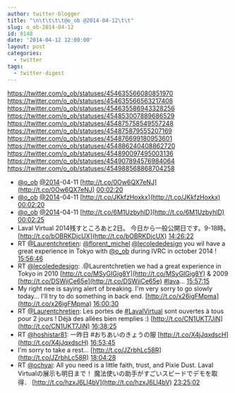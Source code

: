 ```yaml
---
author: twitter-blogger
title: "\n\t\t\t\t@o_ob @2014-04-12\t\t"
slug: o_ob-2014-04-12
id: 8148
date: '2014-04-12 12:00:00'
layout: post
categories:
  - twitter
tags:
  - twitter-digest
---
```


https://twitter.com/o_ob/statuses/454635566080851970 https://twitter.com/o_ob/statuses/454635566563217408 https://twitter.com/o_ob/statuses/454635586943328256 https://twitter.com/o_ob/statuses/454853007889686529 https://twitter.com/o_ob/statuses/454875758549557248 https://twitter.com/o_ob/statuses/454875879555207169 https://twitter.com/o_ob/statuses/454876699180953601 https://twitter.com/o_ob/statuses/454886240408862720 https://twitter.com/o_ob/statuses/454890097495003136 https://twitter.com/o_ob/statuses/454907894576984064 https://twitter.com/o_ob/statuses/454988568868704258  

*   [@o_ob](https://twitter.com/o_ob) [@2014](https://twitter.com/2014)-04-11 [http://t.co/0Ow6QX7eNJ](http://t.co/0Ow6QX7eNJ) [00:02:20](https://twitter.com/o_ob/statuses/454635566080851970)
*   [@o_ob](https://twitter.com/o_ob) [@2014](https://twitter.com/2014)-04-11 [http://t.co/JKkfzHoxkx](http://t.co/JKkfzHoxkx) [00:02:20](https://twitter.com/o_ob/statuses/454635566563217408)
*   [@o_ob](https://twitter.com/o_ob) [@2014](https://twitter.com/2014)-04-11 [http://t.co/6M1UzbyhlD](http://t.co/6M1UzbyhlD) [00:02:25](https://twitter.com/o_ob/statuses/454635586943328256)
*   Laval Virtual 2014残すところあと2日。 今日から一般公開日です。9-18時。 [http://t.co/bOBRKDjcUX](http://t.co/bOBRKDjcUX) [14:26:22](https://twitter.com/o_ob/statuses/454853007889686529)
*   RT [@Laurentchretien](https://twitter.com/Laurentchretien): [@florent_michel](https://twitter.com/florent_michel) [@lecolededesign](https://twitter.com/lecolededesign) you wil have a great experience in Tokyo with [@o_ob](https://twitter.com/o_ob) during IVRC in october 2014 ! [15:56:46](https://twitter.com/o_ob/statuses/454875758549557248)
*   RT [@lecolededesign](https://twitter.com/lecolededesign): .@Laurentchretien we had a great experience in Tokyo in 2010 [http://t.co/MSyGIGig8Y](http://t.co/MSyGIGig8Y) & 2009 [http://t.co/DSWjiCe65e](http://t.co/DSWjiCe65e) [#lava](https://twitter.com/search?q=%23lava&src=hash)… [15:57:15](https://twitter.com/o_ob/statuses/454875879555207169)
*   My right nee is saying alert of breaking. I'm very sorry to go slowly today... I'll try to do something in back end. [http://t.co/x26igFMpma](http://t.co/x26igFMpma) [16:00:30](https://twitter.com/o_ob/statuses/454876699180953601)
*   RT [@Laurentchretien](https://twitter.com/Laurentchretien): Les portes de [#LavalVirtual](https://twitter.com/search?q=%23LavalVirtual&src=hash) sont ouvertes à tous pour 2 jours ! Déjà des allées bien remplies :) [http://t.co/CN1UKT7JiN](http://t.co/CN1UKT7JiN) [16:38:25](https://twitter.com/o_ob/statuses/454886240408862720)
*   RT [@hoshistar81](https://twitter.com/hoshistar81): 一昨日 #おちあいのきょうの服 [http://t.co/X4jJqxdscH](http://t.co/X4jJqxdscH) [16:53:45](https://twitter.com/o_ob/statuses/454890097495003136)
*   I'm sorry to take a rest... [http://t.co/JZrbhLc58R](http://t.co/JZrbhLc58R) [18:04:28](https://twitter.com/o_ob/statuses/454907894576984064)
*   RT [@ochyai](https://twitter.com/ochyai): All you need is a little faith, trust, and Pixie Dust. Laval Virtualの展示も明日まで！ 魔法使いの助手がすごいスピードでデモを取得． [http://t.co/hzxJ6Ll4bV](http://t.co/hzxJ6Ll4bV) [23:25:02](https://twitter.com/o_ob/statuses/454988568868704258)